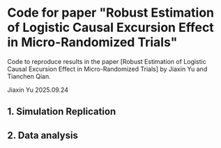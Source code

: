 # Code for paper "Robust Estimation of Logistic Causal Excursion Effect in Micro-Randomized Trials"

Code to reproduce results in the paper [Robust Estimation of Logistic Causal Excursion Effect in Micro-Randomized Trials] by Jiaxin Yu and Tianchen Qian.

Jiaxin Yu
2025.09.24

## 1. Simulation Replication

## 2. Data analysis

